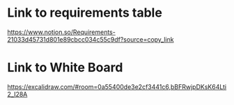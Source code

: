 # Link to requirements table

https://www.notion.so/Requirements-21033d45731d801e89cbcc034c55c9df?source=copy_link

# Link to White Board

https://excalidraw.com/#room=0a55400de3e2cf3441c6,bBFRwjpDKsK64Lti2_I28A